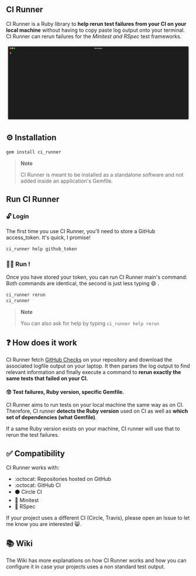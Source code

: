 ## CI Runner

CI Runner is a Ruby library to **help rerun test failures from your CI on your local machine** without having to copy paste log output onto your terminal.
CI Runner can rerun failures for the _Minitest and RSpec_ test frameworks.

![demo](./demo.gif)

## :gear: Installation

```sh
gem install ci_runner
```

> **Note**
>
> CI Runner is meant to be installed as a standalone software and not added inside an application's Gemfile.

## Run CI Runner

### :unlock: Login

The first time you use CI Runner, you'll need to store a GitHub access_token. It's quick, I promise!

```sh
ci_runner help github_token
```

### :running_man: Run !

Once you have stored your token, you can run CI Runner main's command:
Both commands are identical, the second is just less typing 😄 .

```sh
ci_runner rerun
ci_runner
```

> **Note**
>
> You can also ask for help by typing `ci_runner help rerun`

## :question: How does it work

CI Runner fetch [GitHub Checks](https://docs.github.com/en/pull-requests/collaborating-with-pull-requests/collaborating-on-repositories-with-code-quality-features/about-status-checks) on your repository and download the associated logfile output on your laptop.
It then parses the log output to find relevant information and finally execute a command to **rerun exactly the same tests that failed
on your CI.**

#### :astonished: Test failures, Ruby version, specific Gemfile.

CI Runner aims to run tests on your local machine the same way as on CI. Therefore, CI runner **detects the Ruby version** used
on CI as well as **which set of dependencies (what Gemfile)**.

If a same Ruby version exists on your machine, CI runner will use that to rerun the test failures.

## :white_check_mark: Compatibility

CI Runner works with:

- :octocat: Repositories hosted on GitHub
- :octocat: GitHub CI
- :black_circle: Circle CI
- :test_tube: Minitest
- :test_tube: RSpec

If your project uses a different CI (Circle, Travis), please open an Issue to let me know you are interested 😸.

## :books: Wiki

The Wiki has more explanations on how CI Runner works and how you can configure it in case your projects uses
a non standard test output.
